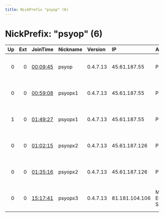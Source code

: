 ```yaml
---
title: NickPrefix "psyop" (6)
---
```


# NickPrefix: "psyop" (6)

|   Up |   Ext | JoinTime                                                                                              | Nickname   | Version   | IP             | AS              | CC   |   ORp |   Dirp | OS    | Contact                       |   eFamMembers |
|-----:|------:|:------------------------------------------------------------------------------------------------------|:-----------|:----------|:---------------|:----------------|:-----|------:|-------:|:------|:------------------------------|--------------:|
|    0 |     0 | [00:09:45](https://nusenu.github.io/OrNetStats/w/relay/E623AC23289C29DC0A85E1FF0E5AB6BB6DD5FBB3.html) | psyop      | 0.4.7.13  | 45.61.187.55   | PONYNET         | us   |  9001 |      0 | Linux | t &lt;sec at psyop dot cx&gt; |             1 |
|    0 |     0 | [00:59:08](https://nusenu.github.io/OrNetStats/w/relay/838CECA42227238711CF72DF194B227C6E5B061D.html) | psyopx1    | 0.4.7.13  | 45.61.187.55   | PONYNET         | us   |  9001 |      0 | Linux | t &lt;sec at psyop dot cx&gt; |             1 |
|    1 |     0 | [01:49:27](https://nusenu.github.io/OrNetStats/w/relay/F1DE3DC8A921960888A8E073BC79E5955D180C16.html) | psyopx1    | 0.4.7.13  | 45.61.187.55   | PONYNET         | us   |  9001 |      0 | Linux | t &lt;sec at psyop dot cx&gt; |             1 |
|    0 |     0 | [01:02:15](https://nusenu.github.io/OrNetStats/w/relay/F246EAC5D1C3D23224CEEED55D0676A5875B01A2.html) | psyopx2    | 0.4.7.13  | 45.61.187.126  | PONYNET         | us   |  9001 |      0 | Linux | t &lt;sec at psyop dot cx&gt; |             1 |
|    0 |     0 | [01:35:16](https://nusenu.github.io/OrNetStats/w/relay/A90AAC8DA0E6821D99DA09990BE0FD80FBDAA873.html) | psyopx2    | 0.4.7.13  | 45.61.187.126  | PONYNET         | us   |  9001 |      0 | Linux | t &lt;sec at psyop dot cx&gt; |             1 |
|    0 |     0 | [15:17:41](https://nusenu.github.io/OrNetStats/w/relay/E7DB13A3ACD0C76C5B00266C9981EB2A04AB1665.html) | psyopx3    | 0.4.7.13  | 81.181.104.106 | M247 Europe SRL | ro   |  9001 |      0 | Linux | t &lt;sec at psyop dot cx&gt; |             1 |
